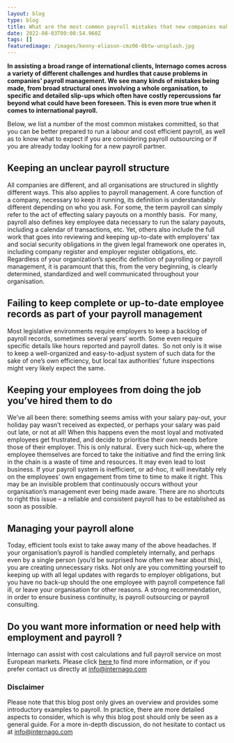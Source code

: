 ```yaml
---
layout: blog
type: blog
title: What are the most common payroll mistakes that new companies make?
date: 2022-08-03T09:08:54.960Z
tags: []
featuredimage: /images/kenny-eliason-cmz06-0btw-unsplash.jpg
---
```

**In assisting a broad range of international clients, Internago comes across a variety of different challenges and hurdles that cause problems in companies’ payroll management. We see many kinds of mistakes being made, from broad structural ones involving a whole organisation, to specific and detailed slip-ups which often have costly repercussions far beyond what could have been foreseen. This is even more true when it comes to international payroll.** 

Below, we list a number of the most common mistakes committed, so that you can be better prepared to run a labour and cost efficient payroll, as well as to know what to expect if you are considering payroll outsourcing or if you are already today looking for a new payroll partner.

## Keeping an unclear payroll structure

All companies are different, and all organisations are structured in slightly different ways. This also applies to payroll management. A core function of a company, necessary to keep it running, its definition is understandably different depending on who you ask. For some, the term payroll can simply refer to the act of effecting salary payouts on a monthly basis.  For many, payroll also defines key employee data necessary to run the salary payouts, including a calendar of transactions, etc. Yet, others also include the full work that goes into reviewing and keeping up-to-date with employers’ tax and social security obligations in the given legal framework one operates in, including company register and employer register obligations, etc.  Regardless of your organization’s specific definition of payrolling or payroll management, it is paramount that this, from the very beginning, is clearly determined, standardized and well communicated throughout your organisation. 

## Failing to keep complete or up-to-date employee records as part of your payroll management 

Most legislative environments require employers to keep a backlog of payroll records, sometimes several years’ worth. Some even require specific details like hours reported and payroll dates.  So not only is it wise to keep a well-organized and easy-to-adjust system of such data for the sake of one’s own efficiency, but local tax authorities’ future inspections might very likely expect the same. 

## Keeping your employees from doing the job you’ve hired them to do 

We’ve all been there: something seems amiss with your salary pay-out, your holiday pay wasn’t received as expected, or perhaps your salary was paid out late, or not at all! When this happens even the most loyal and motivated employees get frustrated, and decide to prioritise their own needs before those of their employer. This is only natural.  Every such hick-up, where the employee themselves are forced to take the initiative and find the erring link in the chain is a waste of time and resources. It may even lead to lost business. If your payroll system is inefficient, or ad-hoc, it will inevitably rely on the employees’ own engagement from time to time to make it right. This may be an invisible problem that continuously occurs without your organisation’s management ever being made aware. There are no shortcuts to right this issue – a reliable and consistent payroll has to be established as soon as possible.

## Managing your payroll alone

Today, efficient tools exist to take away many of the above headaches. If your organisation’s payroll is handled completely internally, and perhaps even by a single person (you’d be surprised how often we hear about this), you are creating unnecessary risks. Not only are you committing yourself to keeping up with all legal updates with regards to employer obligations, but you have no back-up should the one employee with payroll competence fall ill, or leave your organisation for other reasons. A strong recommendation, in order to ensure business continuity, is payroll outsourcing or payroll consulting. 

## Do you want more information or need help with employment and payroll ?

Internago can assist with cost calculations and full payroll service on most European markets. Please click [here ](https://www.internago.com/our-services)to find more information, or if you prefer contact us directly at [info@internago.com](mailto:info@internago.com)

### Disclaimer

Please note that this blog post only gives an overview and provides some introductory examples to payroll. In practice, there are more detailed aspects to consider, which is why this blog post should only be seen as a general guide. For a more in-depth discussion, do not hesitate to contact us at [info@internago.com](mailto:info@internago.com)
